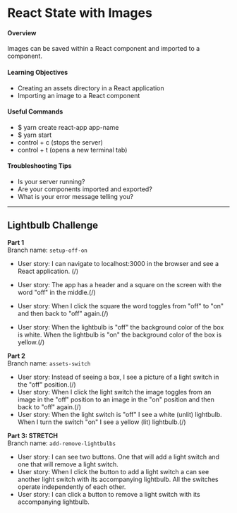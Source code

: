 # React State with Images

#### Overview
Images can be saved within a React component and imported to a component.

####  Learning Objectives
- Creating an assets directory in a React application
- Importing an image to a React component

#### Useful Commands
- $ yarn create react-app app-name
- $ yarn start
- control + c (stops the server)
- control + t (opens a new terminal tab)

#### Troubleshooting Tips
- Is your server running?
- Are your components imported and exported?
- What is your error message telling you?

---

## Lightbulb Challenge

**Part 1**  
Branch name: `setup-off-on`
- User story: I can navigate to localhost:3000 in the browser and see a React application. (/)

- User story: The app has a header and a square on the screen with the word "off" in the middle.(/)
- User story: When I click the square the word toggles from "off" to "on" and then back to "off" again.(/)
- User story: When the lightbulb is "off" the background color of the box is white. When the lightbulb is "on" the background color of the box is yellow.(/)

**Part 2**  
Branch name: `assets-switch`

- User story: Instead of seeing a box, I see a picture of a light switch in the "off" position.(/)
- User story: When I click the light switch the image toggles from an image in the "off" position to an image in the "on" position and then back to "off" again.(/)
- User story: When the light switch is "off" I see a white (unlit) lightbulb. When I turn the switch "on" I see a yellow (lit) lightbulb.(/)

**Part 3: STRETCH**  
Branch name: `add-remove-lightbulbs`

- User story: I can see two buttons. One that will add a light switch and one that will remove a light switch.
- User story: When I click the button to add a light switch a can see another light switch with its accompanying lightbulb. All the switches operate independently of each other.
- User story: I can click a button to remove a light switch with its accompanying lightbulb.
